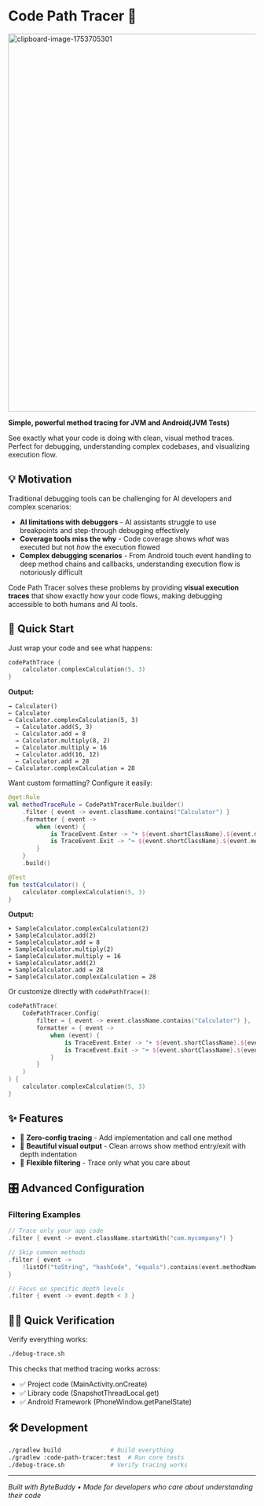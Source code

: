 # Code Path Tracer 🧭

<img width="1408" height="768" alt="clipboard-image-1753705301" src="https://github.com/user-attachments/assets/6adb29ac-ce64-49ec-b141-f7bf9e29c511" />

**Simple, powerful method tracing for JVM and Android(JVM Tests)**

See exactly what your code is doing with clean, visual method traces. Perfect for debugging, understanding complex codebases, and visualizing execution flow.

## 💡 Motivation

Traditional debugging tools can be challenging for AI developers and complex scenarios:
- **AI limitations with debuggers** - AI assistants struggle to use breakpoints and step-through debugging effectively
- **Coverage tools miss the why** - Code coverage shows *what* was executed but not *how* the execution flowed
- **Complex debugging scenarios** - From Android touch event handling to deep method chains and callbacks, understanding execution flow is notoriously difficult

Code Path Tracer solves these problems by providing **visual execution traces** that show exactly how your code flows, making debugging accessible to both humans and AI tools.

## 🚀 Quick Start

Just wrap your code and see what happens:

```kotlin
codePathTrace {
    calculator.complexCalculation(5, 3)
}
```

**Output:**
```
→ Calculator()
← Calculator
→ Calculator.complexCalculation(5, 3)
  → Calculator.add(5, 3)
  ← Calculator.add = 8
  → Calculator.multiply(8, 2)
  ← Calculator.multiply = 16
  → Calculator.add(16, 12)
  ← Calculator.add = 28
← Calculator.complexCalculation = 28
```

Want custom formatting? Configure it easily:

```kotlin
@get:Rule
val methodTraceRule = CodePathTracerRule.builder()
    .filter { event -> event.className.contains("Calculator") }
    .formatter { event -> 
        when (event) {
            is TraceEvent.Enter -> "➤ ${event.shortClassName}.${event.methodName}(${event.args.size})"
            is TraceEvent.Exit -> "⬅ ${event.shortClassName}.${event.methodName} = ${event.returnValue}"
        }
    }
    .build()

@Test
fun testCalculator() {
    calculator.complexCalculation(5, 3)
}
```

**Output:**
```
➤ SampleCalculator.complexCalculation(2)
➤ SampleCalculator.add(2)
⬅ SampleCalculator.add = 8
➤ SampleCalculator.multiply(2) 
⬅ SampleCalculator.multiply = 16
➤ SampleCalculator.add(2)
⬅ SampleCalculator.add = 28
⬅ SampleCalculator.complexCalculation = 28
```

Or customize directly with `codePathTrace()`:

```kotlin
codePathTrace(
    CodePathTracer.Config(
        filter = { event -> event.className.contains("Calculator") },
        formatter = { event -> 
            when (event) {
                is TraceEvent.Enter -> "➤ ${event.shortClassName}.${event.methodName}(${event.args.size})"
                is TraceEvent.Exit -> "⬅ ${event.shortClassName}.${event.methodName} = ${event.returnValue}"
            }
        }
    )
) {
    calculator.complexCalculation(5, 3)
}
```

## ✨ Features

- 🎯 **Zero-config tracing** - Add implementation and call one method
- 🎨 **Beautiful visual output** - Clean arrows show method entry/exit with depth indentation  
- 🔧 **Flexible filtering** - Trace only what you care about

## 🎛️ Advanced Configuration

### Filtering Examples

```kotlin
// Trace only your app code
.filter { event -> event.className.startsWith("com.mycompany") }

// Skip common methods
.filter { event -> 
    !listOf("toString", "hashCode", "equals").contains(event.methodName)
}

// Focus on specific depth levels
.filter { event -> event.depth < 3 }
```


## 🏃‍♂️ Quick Verification

Verify everything works:

```bash
./debug-trace.sh
```

This checks that method tracing works across:
- ✅ Project code (MainActivity.onCreate)  
- ✅ Library code (SnapshotThreadLocal.get)
- ✅ Android Framework (PhoneWindow.getPanelState)

## 🛠️ Development

```bash
./gradlew build              # Build everything
./gradlew :code-path-tracer:test  # Run core tests  
./debug-trace.sh             # Verify tracing works
```

---

*Built with ByteBuddy • Made for developers who care about understanding their code*